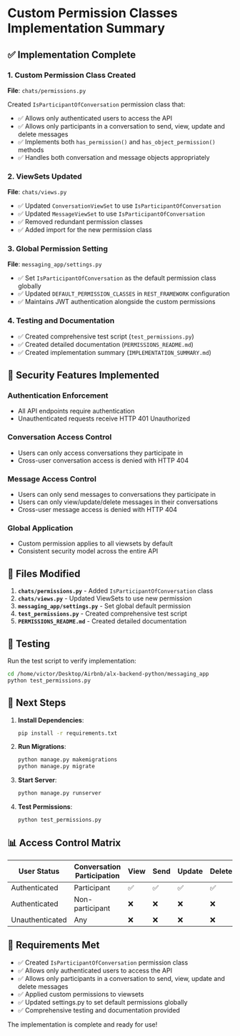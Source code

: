 # Custom Permission Classes Implementation Summary

## ✅ Implementation Complete

### 1. Custom Permission Class Created

**File**: `chats/permissions.py`

Created `IsParticipantOfConversation` permission class that:
- ✅ Allows only authenticated users to access the API
- ✅ Allows only participants in a conversation to send, view, update and delete messages
- ✅ Implements both `has_permission()` and `has_object_permission()` methods
- ✅ Handles both conversation and message objects appropriately

### 2. ViewSets Updated

**File**: `chats/views.py`

- ✅ Updated `ConversationViewSet` to use `IsParticipantOfConversation`
- ✅ Updated `MessageViewSet` to use `IsParticipantOfConversation`
- ✅ Removed redundant permission classes
- ✅ Added import for the new permission class

### 3. Global Permission Setting

**File**: `messaging_app/settings.py`

- ✅ Set `IsParticipantOfConversation` as the default permission class globally
- ✅ Updated `DEFAULT_PERMISSION_CLASSES` in `REST_FRAMEWORK` configuration
- ✅ Maintains JWT authentication alongside the custom permissions

### 4. Testing and Documentation

- ✅ Created comprehensive test script (`test_permissions.py`)
- ✅ Created detailed documentation (`PERMISSIONS_README.md`)
- ✅ Created implementation summary (`IMPLEMENTATION_SUMMARY.md`)

## 🔐 Security Features Implemented

### Authentication Enforcement
- All API endpoints require authentication
- Unauthenticated requests receive HTTP 401 Unauthorized

### Conversation Access Control
- Users can only access conversations they participate in
- Cross-user conversation access is denied with HTTP 404

### Message Access Control
- Users can only send messages to conversations they participate in
- Users can only view/update/delete messages in their conversations
- Cross-user message access is denied with HTTP 404

### Global Application
- Custom permission applies to all viewsets by default
- Consistent security model across the entire API

## 📁 Files Modified

1. **`chats/permissions.py`** - Added `IsParticipantOfConversation` class
2. **`chats/views.py`** - Updated ViewSets to use new permission
3. **`messaging_app/settings.py`** - Set global default permission
4. **`test_permissions.py`** - Created comprehensive test script
5. **`PERMISSIONS_README.md`** - Created detailed documentation

## 🧪 Testing

Run the test script to verify implementation:

```bash
cd /home/victor/Desktop/Airbnb/alx-backend-python/messaging_app
python test_permissions.py
```

## 🚀 Next Steps

1. **Install Dependencies**:
   ```bash
   pip install -r requirements.txt
   ```

2. **Run Migrations**:
   ```bash
   python manage.py makemigrations
   python manage.py migrate
   ```

3. **Start Server**:
   ```bash
   python manage.py runserver
   ```

4. **Test Permissions**:
   ```bash
   python test_permissions.py
   ```

## 📊 Access Control Matrix

| User Status | Conversation Participation | View | Send | Update | Delete |
|-------------|---------------------------|------|------|--------|--------|
| Authenticated | Participant | ✅ | ✅ | ✅ | ✅ |
| Authenticated | Non-participant | ❌ | ❌ | ❌ | ❌ |
| Unauthenticated | Any | ❌ | ❌ | ❌ | ❌ |

## 🎯 Requirements Met

- ✅ Created `IsParticipantOfConversation` permission class
- ✅ Allows only authenticated users to access the API
- ✅ Allows only participants in a conversation to send, view, update and delete messages
- ✅ Applied custom permissions to viewsets
- ✅ Updated settings.py to set default permissions globally
- ✅ Comprehensive testing and documentation provided

The implementation is complete and ready for use!
